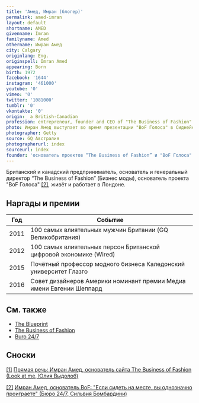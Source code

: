```yaml
---
title: 'Амед, Имран (блогер)'
permalink: amed-imran
layout: default
shortname: AMED
givenname: Imran
familyname: Amed
othername: Имран Амед
city: Calgary
originlang: Eng.
originspell: Imran Amed
appearing: Born
birth: 1972
facebook: '1644'
instagram: '461000'
youtube: '0'
vimeo: '0'
twitter: '1081000'
tumblr: '0'
vkontakte: '0'
origin:  a British-Canadian
profession: entrepreneur, founder and CEO of "The Business of Fashion"
photo: Имран Амед выступает во время презентации "BoF Голоса" в Сиднейском оперном театре
photographer: Getty
source: GQ Австралия
photographerurl: index
sourceurl: index
founder: 'основатель проектов “The Business of Fashion” и "BoF Голоса"'
---
```


Британский и канадский предприниматель, основатель и генеральный директор “The Business of Fashion” (Бизнес моды), основатель проекта "BoF Голоса" <span id="a2">[\[2\]](#f2)</span>, живёт и работает в Лондоне.


## Наргады и премии

|Год|Событие|
|----|----|
|2011|100 самых влиятельных мужчин Британии (GQ Великобритания)|
|2012| 100 самых влиятельных персон Британской цифровой экономике (Wired)|
|2015|Почётный профессор модного бизнеса Каледонский университет Глазго|
|2016|Совет дизайнеров Америки номинант премии Медиа имени Евгении Шеппард|

## Cм. также

- [The Blueprint](blueprint-the)
- [The Business of Fashion](business-of-fashion-the)
- [Buro 24/7](buro-24-7)

## Сноски

[[1]](#a1) <span id="f1"></span> [Прямая речь: Имран Амед, основатель сайта The Business of Fashion (Look at me, Юлия Выдолоб)](http://www.lookatme.ru/mag/archive/industry-interview/118417-imran-amed)

[[2]](#a2) <span id="f2"></span> [Имран Амед, основатель BoF: "Если сидеть на месте, вы однозначно проиграете" (Бюро 24/7, Сильвия Бомбардини)](https://www.buro247.ru/fashion/interview/imran-amed.html)
